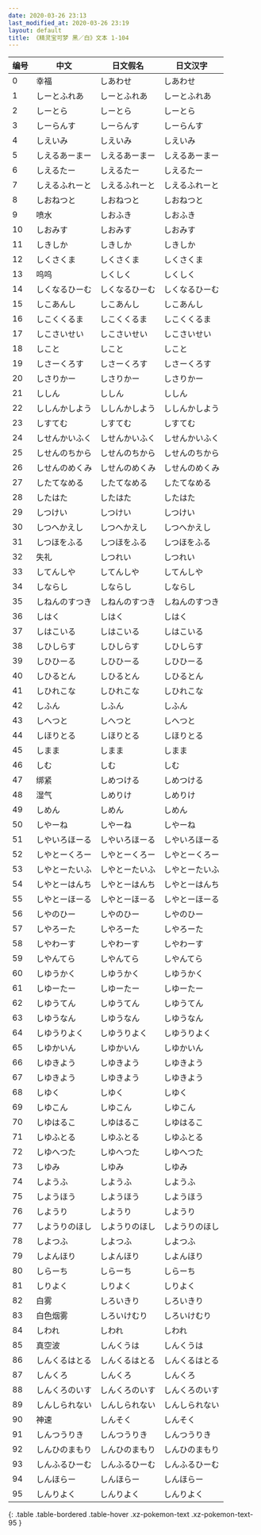 ```yaml
---
date: 2020-03-26 23:13
last_modified_at: 2020-03-26 23:19
layout: default
title: 《精灵宝可梦 黑／白》文本 1-104
---
```

| 编号 | 中文 | 日文假名 | 日文汉字 |
| ---- | ---- | ---- | --- |
| 0 | 幸福 | しあわせ | しあわせ |
| 1 | しーとふれあ | しーとふれあ | しーとふれあ |
| 2 | しーとら | しーとら | しーとら |
| 3 | しーらんす | しーらんす | しーらんす |
| 4 | しえいみ | しえいみ | しえいみ |
| 5 | しえるあーまー | しえるあーまー | しえるあーまー |
| 6 | しえるたー | しえるたー | しえるたー |
| 7 | しえるふれーと | しえるふれーと | しえるふれーと |
| 8 | しおねつと | しおねつと | しおねつと |
| 9 | 喷水 | しおふき | しおふき |
| 10 | しおみす | しおみす | しおみす |
| 11 | しきしか | しきしか | しきしか |
| 12 | しくさくま | しくさくま | しくさくま |
| 13 | 呜呜 | しくしく | しくしく |
| 14 | しくなるひーむ | しくなるひーむ | しくなるひーむ |
| 15 | しこあんし | しこあんし | しこあんし |
| 16 | しこくくるま | しこくくるま | しこくくるま |
| 17 | しこさいせい | しこさいせい | しこさいせい |
| 18 | しこと | しこと | しこと |
| 19 | しさーくろす | しさーくろす | しさーくろす |
| 20 | しさりかー | しさりかー | しさりかー |
| 21 | ししん | ししん | ししん |
| 22 | ししんかしよう | ししんかしよう | ししんかしよう |
| 23 | しすてむ | しすてむ | しすてむ |
| 24 | しせんかいふく | しせんかいふく | しせんかいふく |
| 25 | しせんのちから | しせんのちから | しせんのちから |
| 26 | しせんのめくみ | しせんのめくみ | しせんのめくみ |
| 27 | したてなめる | したてなめる | したてなめる |
| 28 | したはた | したはた | したはた |
| 29 | しつけい | しつけい | しつけい |
| 30 | しつへかえし | しつへかえし | しつへかえし |
| 31 | しつほをふる | しつほをふる | しつほをふる |
| 32 | 失礼 | しつれい | しつれい |
| 33 | してんしや | してんしや | してんしや |
| 34 | しならし | しならし | しならし |
| 35 | しねんのすつき | しねんのすつき | しねんのすつき |
| 36 | しはく | しはく | しはく |
| 37 | しはこいる | しはこいる | しはこいる |
| 38 | しひしらす | しひしらす | しひしらす |
| 39 | しひひーる | しひひーる | しひひーる |
| 40 | しひるとん | しひるとん | しひるとん |
| 41 | しひれこな | しひれこな | しひれこな |
| 42 | しふん | しふん | しふん |
| 43 | しへつと | しへつと | しへつと |
| 44 | しほりとる | しほりとる | しほりとる |
| 45 | しまま | しまま | しまま |
| 46 | しむ | しむ | しむ |
| 47 | 绑紧 | しめつける | しめつける |
| 48 | 湿气 | しめりけ | しめりけ |
| 49 | しめん | しめん | しめん |
| 50 | しやーね | しやーね | しやーね |
| 51 | しやいろほーる | しやいろほーる | しやいろほーる |
| 52 | しやとーくろー | しやとーくろー | しやとーくろー |
| 53 | しやとーたいふ | しやとーたいふ | しやとーたいふ |
| 54 | しやとーはんち | しやとーはんち | しやとーはんち |
| 55 | しやとーほーる | しやとーほーる | しやとーほーる |
| 56 | しやのひー | しやのひー | しやのひー |
| 57 | しやろーた | しやろーた | しやろーた |
| 58 | しやわーす | しやわーす | しやわーす |
| 59 | しやんてら | しやんてら | しやんてら |
| 60 | しゆうかく | しゆうかく | しゆうかく |
| 61 | しゆーたー | しゆーたー | しゆーたー |
| 62 | しゆうてん | しゆうてん | しゆうてん |
| 63 | しゆうなん | しゆうなん | しゆうなん |
| 64 | しゆうりよく | しゆうりよく | しゆうりよく |
| 65 | しゆかいん | しゆかいん | しゆかいん |
| 66 | しゆきよう | しゆきよう | しゆきよう |
| 67 | しゆきよう | しゆきよう | しゆきよう |
| 68 | しゆく | しゆく | しゆく |
| 69 | しゆこん | しゆこん | しゆこん |
| 70 | しゆはるこ | しゆはるこ | しゆはるこ |
| 71 | しゆふとる | しゆふとる | しゆふとる |
| 72 | しゆへつた | しゆへつた | しゆへつた |
| 73 | しゆみ | しゆみ | しゆみ |
| 74 | しようふ | しようふ | しようふ |
| 75 | しようほう | しようほう | しようほう |
| 76 | しようり | しようり | しようり |
| 77 | しようりのほし | しようりのほし | しようりのほし |
| 78 | しよつふ | しよつふ | しよつふ |
| 79 | しよんほり | しよんほり | しよんほり |
| 80 | しらーち | しらーち | しらーち |
| 81 | しりよく | しりよく | しりよく |
| 82 | 白雾 | しろいきり | しろいきり |
| 83 | 白色烟雾 | しろいけむり | しろいけむり |
| 84 | しわれ | しわれ | しわれ |
| 85 | 真空波 | しんくうは | しんくうは |
| 86 | しんくるはとる | しんくるはとる | しんくるはとる |
| 87 | しんくろ | しんくろ | しんくろ |
| 88 | しんくろのいす | しんくろのいす | しんくろのいす |
| 89 | しんしられない | しんしられない | しんしられない |
| 90 | 神速 | しんそく | しんそく |
| 91 | しんつうりき | しんつうりき | しんつうりき |
| 92 | しんひのまもり | しんひのまもり | しんひのまもり |
| 93 | しんふるひーむ | しんふるひーむ | しんふるひーむ |
| 94 | しんほらー | しんほらー | しんほらー |
| 95 | しんりよく | しんりよく | しんりよく |
{: .table .table-bordered .table-hover .xz-pokemon-text .xz-pokemon-text-95 }